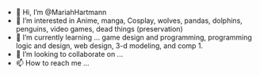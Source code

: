 - 👋 Hi, I’m @MariahHartmann
- 👀 I’m interested in Anime, manga, Cosplay, wolves, pandas, dolphins, penguins, video games, dead things (preservation)
- 🌱 I’m currently learning ... game design and programming, programming logic and design, web design, 3-d modeling,  and comp 1.
- 💞️ I’m looking to collaborate on ...
- 📫 How to reach me ...

<!---
MariahHartmann/MariahHartmann is a ✨ special ✨ repository because its `README.md` (this file) appears on your GitHub profile.
You can click the Preview link to take a look at your changes.
--->
